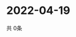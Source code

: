 # 2022-04-19
  共 0条

  <!-- BEGIN -->
  <!-- 最后更新时间Tue Apr 19 2022 23:05:43 GMT+0000 (Coordinated Universal Time) -->
  
  <!-- END -->
  
  